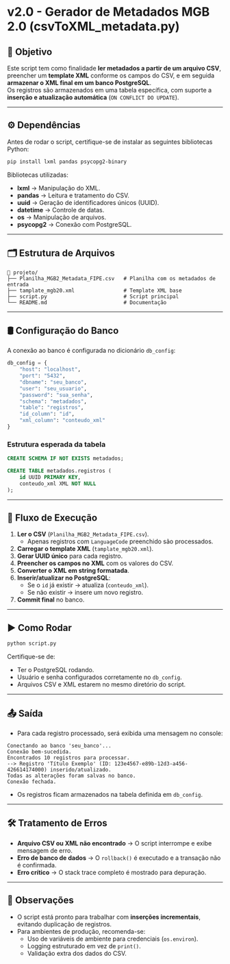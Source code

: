 # v2.0 - Gerador de Metadados MGB 2.0 (csvToXML_metadata.py)

## 📌 Objetivo
Este script tem como finalidade **ler metadados a partir de um arquivo CSV**, preencher um **template XML** conforme os campos do CSV, e em seguida **armazenar o XML final em um banco PostgreSQL**.  
Os registros são armazenados em uma tabela específica, com suporte a **inserção e atualização automática** (`ON CONFLICT DO UPDATE`).

---

## ⚙️ Dependências

Antes de rodar o script, certifique-se de instalar as seguintes bibliotecas Python:

```bash
pip install lxml pandas psycopg2-binary
```

Bibliotecas utilizadas:
- **lxml** → Manipulação do XML.
- **pandas** → Leitura e tratamento do CSV.
- **uuid** → Geração de identificadores únicos (UUID).
- **datetime** → Controle de datas.
- **os** → Manipulação de arquivos.
- **psycopg2** → Conexão com PostgreSQL.

---

## 🗂 Estrutura de Arquivos

```
📂 projeto/
├── Planilha_MGB2_Metadata_FIPE.csv   # Planilha com os metadados de entrada
├── tamplate_mgb20.xml                # Template XML base
├── script.py                         # Script principal
└── README.md                         # Documentação
```

---

## 🛢 Configuração do Banco

A conexão ao banco é configurada no dicionário `db_config`:

```python
db_config = {
    "host": "localhost",
    "port": "5432",
    "dbname": "seu_banco",
    "user": "seu_usuario",
    "password": "sua_senha",
    "schema": "metadados",
    "table": "registros",
    "id_column": "id",
    "xml_column": "conteudo_xml"
}
```

### Estrutura esperada da tabela

```sql
CREATE SCHEMA IF NOT EXISTS metadados;

CREATE TABLE metadados.registros (
    id UUID PRIMARY KEY,
    conteudo_xml XML NOT NULL
);
```

---

## 🔄 Fluxo de Execução

1. **Ler o CSV** (`Planilha_MGB2_Metadata_FIPE.csv`).  
   - Apenas registros com `LanguageCode` preenchido são processados.  
2. **Carregar o template XML** (`tamplate_mgb20.xml`).  
3. **Gerar UUID único** para cada registro.  
4. **Preencher os campos no XML** com os valores do CSV.  
5. **Converter o XML em string formatada**.  
6. **Inserir/atualizar no PostgreSQL**:  
   - Se o `id` já existir → atualiza (`conteudo_xml`).  
   - Se não existir → insere um novo registro.  
7. **Commit final** no banco.  

---

## ▶️ Como Rodar

```bash
python script.py
```

Certifique-se de:
- Ter o PostgreSQL rodando.
- Usuário e senha configurados corretamente no `db_config`.
- Arquivos CSV e XML estarem no mesmo diretório do script.

---

## 📤 Saída

- Para cada registro processado, será exibida uma mensagem no console:

```
Conectando ao banco 'seu_banco'...
Conexão bem-sucedida.
Encontrados 10 registros para processar.
--> Registro 'Título Exemplo' (ID: 123e4567-e89b-12d3-a456-426614174000) inserido/atualizado.
Todas as alterações foram salvas no banco.
Conexão fechada.
```

- Os registros ficam armazenados na tabela definida em `db_config`.

---

## 🛠 Tratamento de Erros

- **Arquivo CSV ou XML não encontrado** → O script interrompe e exibe mensagem de erro.  
- **Erro de banco de dados** → O `rollback()` é executado e a transação não é confirmada.  
- **Erro crítico** → O stack trace completo é mostrado para depuração.  

---

## 📌 Observações

- O script está pronto para trabalhar com **inserções incrementais**, evitando duplicação de registros.  
- Para ambientes de produção, recomenda-se:
  - Uso de variáveis de ambiente para credenciais (`os.environ`).  
  - Logging estruturado em vez de `print()`.  
  - Validação extra dos dados do CSV.  
